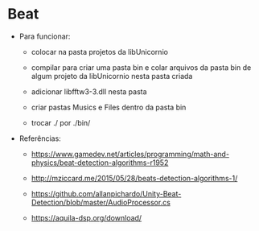# Beat

* Para funcionar:

	* colocar na pasta projetos da libUnicornio
	
	* compilar para criar uma pasta bin e colar arquivos da pasta bin de algum projeto da libUnicornio nesta pasta criada
	
	* adicionar libfftw3-3.dll nesta pasta
	
	* criar pastas Musics e Files dentro da pasta bin
	
	* trocar ./ por ./bin/

* Referências:
	
	* https://www.gamedev.net/articles/programming/math-and-physics/beat-detection-algorithms-r1952
	
	* http://mziccard.me/2015/05/28/beats-detection-algorithms-1/
	
	* https://github.com/allanpichardo/Unity-Beat-Detection/blob/master/AudioProcessor.cs
	
	* https://aquila-dsp.org/download/
